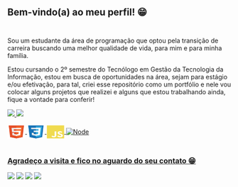 ## Bem-vindo(a) ao meu perfil! 😁<br><br>

<p>Sou um estudante da área de programação que optou pela transição de carreira buscando uma melhor qualidade de vida, para mim e para minha família.</p>
<p>Estou cursando o 2º semestre do Tecnólogo em Gestão da Tecnologia da Informação, estou em busca de oportunidades na área, sejam para estágio e/ou efetivação, para tal, criei esse repositório como um portfólio e nele vou colocar alguns projetos que realizei e alguns que estou trabalhando ainda, fique a vontade para conferir!</p>

 <div>
   <a href="https://github.com/Khondart">
   <img  height="180em" src="https://github-readme-stats.vercel.app/api?username=Khondart&show_icons=true&theme=vue-dark&include_all_commits=true&count_private=true"/>
   <img  height="180em" src="https://github-readme-stats.vercel.app/api/top-langs/?username=Khondart&layout=compact&langs_count=6&theme=tokyonight"/>
</div>
    
<div style="display: inline_block"><br>
  <img align="center" alt="HTML" height="30" width="40" src="https://raw.githubusercontent.com/devicons/devicon/master/icons/html5/html5-original.svg">
  <img align="center" alt="CSS" height="30" width="40" src="https://raw.githubusercontent.com/devicons/devicon/master/icons/css3/css3-original.svg">
  <img align="center" alt="Js" height="30" width="40" src="https://raw.githubusercontent.com/devicons/devicon/master/icons/javascript/javascript-plain.svg">
  <img align="center" alt="Node" height="30" width="40" src="https://cdn.jsdelivr.net/gh/devicons/devicon@latest/icons/nodejs/nodejs-original.svg">

  <!--<img align="center" alt="React" height="30" width="40" src="https://cdn.jsdelivr.net/gh/devicons/devicon@latest/icons/react/react-original.svg">
  <img align="center" alt="CSS" height="30" width="40" src="https://cdn.jsdelivr.net/gh/devicons/devicon@latest/icons/angularjs/angularjs-original.svg">-->
</div>
 
<br>
 
### Agradeço a visita e fico no aguardo do seu contato 😁
  
<div> 
  <a href="https://www.instagram.com/eder_gabriel_campos/" target="_blank"><img src="https://img.shields.io/badge/-Instagram-%23E4405F?style=for-the-badge&logo=instagram&logoColor=white"></a>
  <a href = "mailto:edergabriel94.2014@gmail.com" target="_blank"><img src="https://img.shields.io/badge/-Gmail-%23333?style=for-the-badge&logo=gmail&logoColor=white"></a>
  <a href="https://www.linkedin.com/in/eder-gabriel-rigueira-campos-9623a0175/" target="_blank"><img src="https://img.shields.io/badge/-LinkedIn-%230077B5?style=for-the-badge&logo=linkedin&logoColor=white" ></a>
 <a href = "https://wa.me/5547988043873?text=" target="_blank"><img src="https://img.shields.io/badge/WhatsApp-25D366?style=for-the-badge&logo=whatsapp&logoColor=white"></a>
</div>
